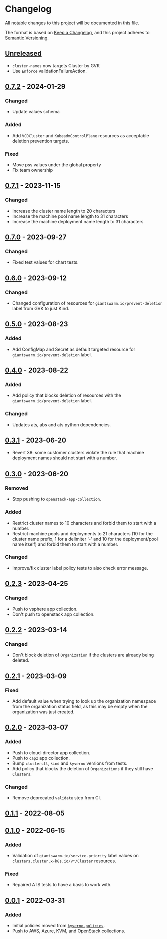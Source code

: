 # Changelog

All notable changes to this project will be documented in this file.

The format is based on [Keep a Changelog](https://keepachangelog.com/en/1.0.0/),
and this project adheres to [Semantic Versioning](https://semver.org/spec/v2.0.0.html).

## [Unreleased]

- `cluster-names` now targets Cluster by GVK
- Use `Enforce` validationFailureAction.

## [0.7.2] - 2024-01-29

### Changed

- Update values schema

### Added

- Add `VCDCluster` and `KubeadmControlPlane` resources as acceptable deletion prevention targets.

### Fixed

- Move pss values under the global property
- Fix team ownership

## [0.7.1] - 2023-11-15

### Changed

- Increase the cluster name length to 20 characters
- Increase the machine pool name length to 31 characters
- Increase the machine deployment name length to 31 characters

## [0.7.0] - 2023-09-27

### Changed

- Fixed test values for chart tests.

## [0.6.0] - 2023-09-12

### Changed

- Changed configuration of resources for `giantswarm.io/prevent-deletion` label from GVK to just Kind.

## [0.5.0] - 2023-08-23

### Added

- Add ConfigMap and Secret as default targeted resource for `giantswarm.io/prevent-deletion` label.

## [0.4.0] - 2023-08-22

### Added

- Add policy that blocks deletion of resources with the `giantswarm.io/prevent-deletion` label.

### Changed

- Updates ats, abs and ats python dependencies.

## [0.3.1] - 2023-06-20

- Revert 38: some customer clusters violate the rule that machine deployment names should not start with a number.

## [0.3.0] - 2023-06-20

### Removed

- Stop pushing to `openstack-app-collection`.

### Added

- Restrict cluster names to 10 characters and forbid them to start with a number.
- Restrict machine pools and deployments to 21 characters (10 for the cluster
name prefix, 1 for a delimiter '-' and 10 for the deployment/pool name itself)
and forbid them to start with a number.

### Changed

- Improve/fix cluster label policy tests to also check error message.

## [0.2.3] - 2023-04-25

### Changed

- Push to vsphere app collection.
- Don't push to openstack app collection.

## [0.2.2] - 2023-03-14

### Changed

- Don't block deletion of `Organization` if the clusters are already being deleted.

## [0.2.1] - 2023-03-09

### Fixed

- Add default value when trying to look up the organization namespace from the organization status field, as this may be empty when the organization was just created.

## [0.2.0] - 2023-03-07

### Added

- Push to cloud-director app collection.
- Push to `capz` app collection.
- Bump `clusterctl`, `kind` and `kyverno` versions from tests.
- Add policy that blocks the deletion of `Organizations` if they still have `Clusters`.

### Changed

- Remove deprecated `validate` step from CI.

## [0.1.1] - 2022-08-05

## [0.1.0] - 2022-06-15

### Added

- Validation of `giantswarm.io/service-priority` label values on `clusters.cluster.x-k8s.io/v*/Cluster` resources.

### Fixed

- Repaired ATS tests to have a basis to work with.

## [0.0.1] - 2022-03-31

### Added

- Initial policies moved from [`kyverno-policies`](https://github.com/giantswarm/kyverno-policies).
- Push to AWS, Azure, KVM, and OpenStack collections.

[Unreleased]: https://github.com/giantswarm/kyverno-policies-ux/compare/v0.7.2...HEAD
[0.7.2]: https://github.com/giantswarm/kyverno-policies-ux/compare/v0.7.1...v0.7.2
[0.7.1]: https://github.com/giantswarm/kyverno-policies-ux/compare/v0.7.0...v0.7.1
[0.7.0]: https://github.com/giantswarm/kyverno-policies-ux/compare/v0.6.0...v0.7.0
[0.6.0]: https://github.com/giantswarm/kyverno-policies-ux/compare/v0.5.0...v0.6.0
[0.5.0]: https://github.com/giantswarm/kyverno-policies-ux/compare/v0.4.0...v0.5.0
[0.4.0]: https://github.com/giantswarm/kyverno-policies-ux/compare/v0.3.1...v0.4.0
[0.3.1]: https://github.com/giantswarm/kyverno-policies-ux/compare/v0.3.0...v0.3.1
[0.3.0]: https://github.com/giantswarm/kyverno-policies-ux/compare/v0.2.3...v0.3.0
[0.2.3]: https://github.com/giantswarm/kyverno-policies-ux/compare/v0.2.2...v0.2.3
[0.2.2]: https://github.com/giantswarm/kyverno-policies-ux/compare/v0.2.1...v0.2.2
[0.2.1]: https://github.com/giantswarm/kyverno-policies-ux/compare/v0.2.0...v0.2.1
[0.2.0]: https://github.com/giantswarm/kyverno-policies-ux/compare/v0.1.1...v0.2.0
[0.1.1]: https://github.com/giantswarm/kyverno-policies-ux/compare/v0.1.0...v0.1.1
[0.1.0]: https://github.com/giantswarm/kyverno-policies-ux/compare/v0.0.1...v0.1.0
[0.0.1]: https://github.com/giantswarm/kyverno-policies-ux/releases/tag/v0.0.1
